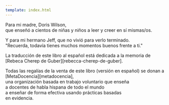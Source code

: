 ```yaml
---
template: index.html
---
```


<div class="centered">

Para mi madre, Doris Wilson,<br/>
que enseñó a cientos de niñas y niños a leer y creer en sí mismas/os.

Y para mi hermano Jeff, que no vivió para verlo terminado.<br/>
"Recuerda, todavía tienes muchos momentos buenos frente a ti."

La traducción de este libro al español está dedicada a la memoria de
[Rebeca Cherep de Guber][rebecca-cherep-de-guber].

Todas las regalías de la venta de este libro (versión en español) se donan a<br/>
[MetaDocencia][metadocencia],<br/>
una organización basada en trabajo voluntario que enseña<br/>
a docentes de habla hispana de todo el mundo<br/>
a enseñar de forma efectiva usando prácticas basadas<br/>
en evidencia.

</div>
